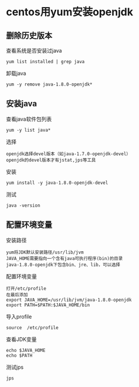 
# centos用yum安装openjdk

## 删除历史版本

查看系统是否安装过java

    yum list installed | grep java
    
卸载java

    yum -y remove java-1.8.0-openjdk*

## 安装java

查看java软件包列表

    yum -y list java*

选择

    openjdk选择devel版本（如java-1.7.0-openjdk-devel）
    openjdk的devel版本才有jstat,jps等工具

安装

    yum install -y java-1.8.0-openjdk-devel
     
测试

    java -version
    
## 配置环境变量

安装路径

    yum将JDK默认安装路径/usr/lib/jvm
    JAVA_HOME需要指向一个含有java可执行程序(bin)的目录
    java-1.8.0-openjdk下包含bin、jre、lib，可以选择

配置环境变量
  
    打开/etc/profile
    在最后添加
    export JAVA_HOME=/usr/lib/jvm/java-1.8.0-openjdk
    export PATH=$PATH:$JAVA_HOME/bin


导入profile

    source  /etc/profile
    
查看JDK变量

    echo $JAVA_HOME
    echo $PATH

测试jps

    jps
